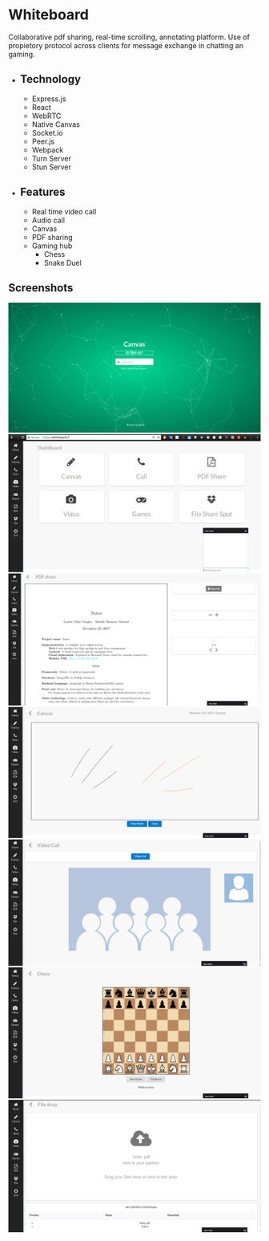 # Whiteboard

Collaborative pdf sharing, real-time scrolling, annotating platform.
Use of propietory protocol across clients for message exchange in chatting an gaming.


-  ## Technology
    - Express.js 
    - React 
    - WebRTC 
    - Native Canvas 
    - Socket.io
    - Peer.js
    - Webpack
    - Turn Server
    - Stun Server

- ## Features
    - Real time video call
    - Audio call
    - Canvas
    - PDF sharing
    - Gaming hub
        - Chess
        - Snake Duel

## Screenshots


![ Image ](./screenshots/Icanvas.png)
![ Image ](./screenshots/Icanvas2.png )
![ Image ](./screenshots/Icanvas3.png )
![ Image ](./screenshots/Icanvas4.png )
![ Image ](./screenshots/Icanvas5.png )
![ Image ](./screenshots/Icanvas7.png )
![ Image ](./screenshots/Icanvas8.png )
